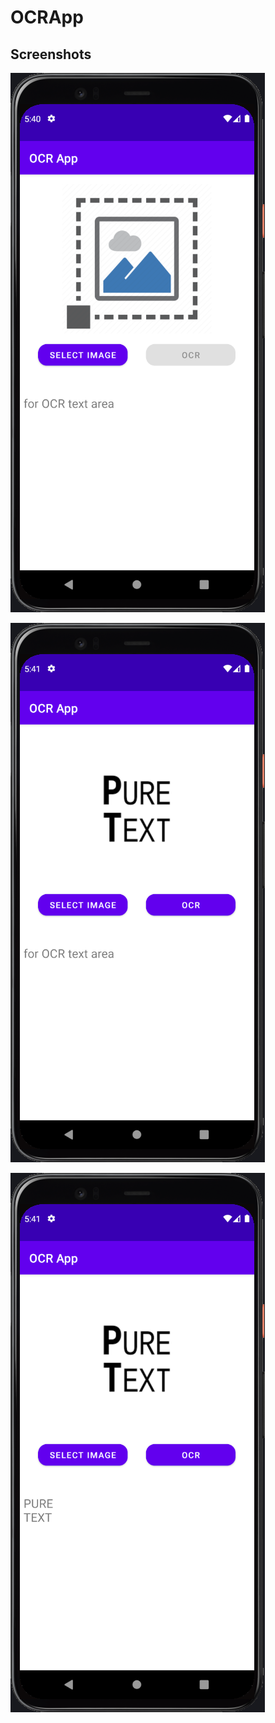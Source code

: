 # OCRApp

## Screenshots

![](images/startScreen.PNG)

![](images/afterSelectImage.PNG)

![](images/ocrResult.PNG)
